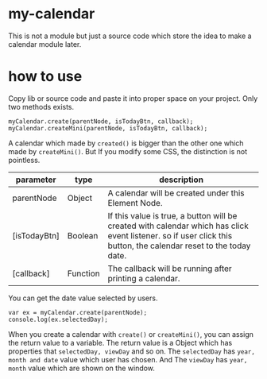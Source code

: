 # my-calendar

This is not a module but just a source code which store the idea to make a calendar module later.

# how to use

Copy lib or source code and paste it into proper space on your project.
Only two methods exists. 

```
myCalendar.create(parentNode, isTodayBtn, callback);
myCalendar.createMini(parentNode, isTodayBtn, callback);
```

A calendar which made by ```created()``` is bigger than the other one which made by ```createMini()```.
But If you modify some CSS, the distinction is not pointless.

|parameter|type|description|
|---------|----|-----------|
|parentNode|Object|A calendar will be created under this Element Node.|
|[isTodayBtn]|Boolean|If this value is true, a button will be created with calendar which has click event listener. so if user click this button, the calendar reset to the today date.|
|[callback]|Function|The callback will be running after printing a calendar.|

You can get the date value selected by users.

```
var ex = myCalendar.create(parentNode);
console.log(ex.selectedDay);
```

When you create a calendar with ```create()``` or ```createMini()```, you can assign the return value to a variable. The return value is a Object which has properties that ```selectedDay, viewDay``` and so on.
The ```selectedDay``` has ```year, month and date``` value which user has chosen.
And The ```viewDay``` has ```year, month``` value which are shown on the window.

